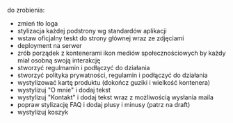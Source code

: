 do zrobienia:
- zmień tło loga
- stylizacja każdej podstrony wg standardów aplikacji
- wstaw oficjalny teskt do strony głównej wraz ze zdjęciami
- deployment na serwer
- zrób porządek z kontenerami ikon mediów społecznościowych by każdy miał osobną swoją interakcję
- stworzyć regulmamin i podłączyć do działania
- stworzyć polityka prywatności, regulamin i podłączyć do działania
- wystylizować kartę produktu (dokończ guziki i wielkość kontenera)
- wystylizuj "O mnie" i dodaj tekst
- wystylizuj "Kontakt" i dodaj tekst wraz z możliwością wysłania maila
- popraw stylizację FAQ i dodaj plusy i minusy (patrz na draft)
- wystylizuj koszyk
